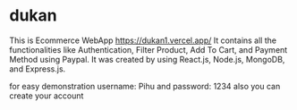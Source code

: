 # dukan
This is Ecommerce WebApp 
https://dukan1.vercel.app/ 
It contains all the functionalities like Authentication, Filter Product, Add To Cart, and Payment Method using Paypal.
It was created by using React.js, Node.js, MongoDB, and Express.js.

for easy demonstration username: Pihu and password: 1234 also you can create your account



